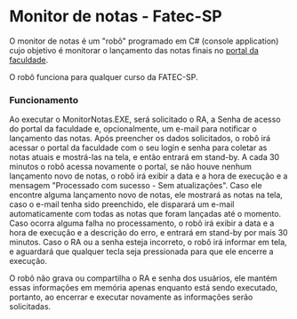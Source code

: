 # Monitor de notas - Fatec-SP

O monitor de notas é um "robô" programado em C# (console application) cujo objetivo é monitorar o lançamento das notas finais no [portal da faculdade](http://san.fatecsp.br/index.php).

O robô funciona para qualquer curso da FATEC-SP.

### Funcionamento
Ao executar o MonitorNotas.EXE, será solicitado o RA, a Senha de acesso do portal da faculdade e, opcionalmente, um e-mail para notificar o lançamento das notas.
Após preencher os dados solicitados, o robô irá acessar o portal da faculdade com o seu login e senha para coletar as notas atuais e mostrá-las na tela, e então entrará em stand-by.
A cada 30 minutos o robô acessa novamente o portal, se não houve nenhum lançamento novo de notas, o robô irá exibir a data e a hora de execução e a mensagem "Processado com sucesso - Sem atualizações".
Caso ele encontre alguma lançamento novo de notas, ele mostrará as notas na tela, caso o e-mail tenha sido preenchido, ele disparará um e-mail automaticamente com todas as notas que foram lançadas até o momento.
Caso ocorra alguma falha no processamento, o robô irá exibir a data e a hora de execução e a descrição do erro, e entrará em stand-by por mais 30 minutos.
Caso o RA ou a senha esteja incorreto, o robô irá informar em tela, e aguardará que qualquer tecla seja pressionada para que ele encerre a execução.

O robô não grava ou compartilha o RA e senha dos usuários, ele mantém essas informações em memória apenas enquanto está sendo executado, portanto, ao encerrar e executar novamente as informações serão solicitadas.